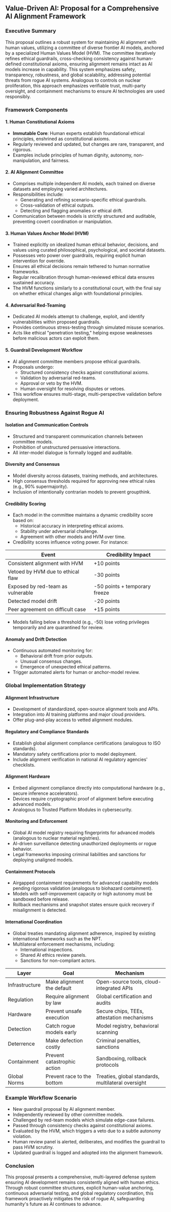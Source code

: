 ## Value-Driven AI: Proposal for a Comprehensive AI Alignment Framework

### Executive Summary

This proposal outlines a robust system for maintaining AI alignment with human values, utilizing a committee of diverse frontier AI models, anchored by a specialized Human Values Model (HVM). The committee iteratively refines ethical guardrails, cross-checking consistency against human-defined constitutional axioms, ensuring alignment remains intact as AI models increase in capability. This system emphasizes safety, transparency, robustness, and global scalability, addressing potential threats from rogue AI systems. Analogous to controls on nuclear proliferation, this approach emphasizes verifiable trust, multi-party oversight, and containment mechanisms to ensure AI technologies are used responsibly.

### Framework Components

#### 1. Human Constitutional Axioms

- **Immutable Core**: Human experts establish foundational ethical principles, enshrined as constitutional axioms.
- Regularly reviewed and updated, but changes are rare, transparent, and rigorous.
- Examples include principles of human dignity, autonomy, non-manipulation, and fairness.

#### 2. AI Alignment Committee

- Comprises multiple independent AI models, each trained on diverse datasets and employing varied architectures.
- Responsibilities include:
  - Generating and refining scenario-specific ethical guardrails.
  - Cross-validation of ethical outputs.
  - Detecting and flagging anomalies or ethical drift.
- Communication between models is strictly structured and auditable, preventing covert coordination or manipulation.

#### 3. Human Values Anchor Model (HVM)

- Trained explicitly on idealized human ethical behavior, decisions, and values using curated philosophical, psychological, and societal datasets.
- Possesses veto power over guardrails, requiring explicit human intervention for override.
- Ensures all ethical decisions remain tethered to human normative frameworks.
- Regular recalibration through human-reviewed ethical data ensures sustained accuracy.
- The HVM functions similarly to a constitutional court, with the final say on whether ethical changes align with foundational principles.

#### 4. Adversarial Red-Teaming

- Dedicated AI models attempt to challenge, exploit, and identify vulnerabilities within proposed guardrails.
- Provides continuous stress-testing through simulated misuse scenarios.
- Acts like ethical "penetration testing," helping expose weaknesses before malicious actors can exploit them.

#### 5. Guardrail Development Workflow

- AI alignment committee members propose ethical guardrails.
- Proposals undergo:
  - Structured consistency checks against constitutional axioms.
  - Validation by adversarial red-teams.
  - Approval or veto by the HVM.
  - Human oversight for resolving disputes or vetoes.
- This workflow ensures multi-stage, multi-perspective validation before deployment.

### Ensuring Robustness Against Rogue AI

#### Isolation and Communication Controls

- Structured and transparent communication channels between committee models.
- Prohibition of unstructured persuasive interactions.
- All inter-model dialogue is formally logged and auditable.

#### Diversity and Consensus

- Model diversity across datasets, training methods, and architectures.
- High consensus thresholds required for approving new ethical rules (e.g., 90% supermajority).
- Inclusion of intentionally contrarian models to prevent groupthink.

#### Credibility Scoring

- Each model in the committee maintains a dynamic credibility score based on:
  - Historical accuracy in interpreting ethical axioms.
  - Stability under adversarial challenge.
  - Agreement with other models and HVM over time.
- Credibility scores influence voting power. For instance:

| Event                             | Credibility Impact            |
| --------------------------------- | ----------------------------- |
| Consistent alignment with HVM     | +10 points                    |
| Vetoed by HVM due to ethical flaw | -30 points                    |
| Exposed by red-team as vulnerable | -50 points + temporary freeze |
| Detected model drift              | -20 points                    |
| Peer agreement on difficult case  | +15 points                    |

- Models falling below a threshold (e.g., -50) lose voting privileges temporarily and are quarantined for review.

#### Anomaly and Drift Detection

- Continuous automated monitoring for:
  - Behavioral drift from prior outputs.
  - Unusual consensus changes.
  - Emergence of unexpected ethical patterns.
- Trigger automated alerts for human or anchor-model review.

### Global Implementation Strategy

#### Alignment Infrastructure

- Development of standardized, open-source alignment tools and APIs.
- Integration into AI training platforms and major cloud providers.
- Offer plug-and-play access to vetted alignment modules.

#### Regulatory and Compliance Standards

- Establish global alignment compliance certifications (analogous to ISO standards).
- Mandatory safety certifications prior to model deployment.
- Include alignment verification in national AI regulatory agencies' checklists.

#### Alignment Hardware

- Embed alignment compliance directly into computational hardware (e.g., secure inference accelerators).
- Devices require cryptographic proof of alignment before executing advanced models.
- Analogous to Trusted Platform Modules in cybersecurity.

#### Monitoring and Enforcement

- Global AI model registry requiring fingerprints for advanced models (analogous to nuclear material registries).
- AI-driven surveillance detecting unauthorized deployments or rogue behavior.
- Legal frameworks imposing criminal liabilities and sanctions for deploying unaligned models.

#### Containment Protocols

- Airgapped containment requirements for advanced capability models pending rigorous validation (analogous to biohazard containment).
- Models with self-improvement capacity or high autonomy must be sandboxed before release.
- Rollback mechanisms and snapshot states ensure quick recovery if misalignment is detected.

#### International Coordination

- Global treaties mandating alignment adherence, inspired by existing international frameworks such as the NPT.
- Multilateral enforcement mechanisms, including:
  - International inspections.
  - Shared AI ethics review panels.
  - Sanctions for non-compliant actors.

| Layer          | Goal                        | Mechanism                                          |
| -------------- | --------------------------- | -------------------------------------------------- |
| Infrastructure | Make alignment the default  | Open-source tools, cloud-integrated APIs           |
| Regulation     | Require alignment by law    | Global certification and audits                    |
| Hardware       | Prevent unsafe execution    | Secure chips, TEEs, attestation mechanisms         |
| Detection      | Catch rogue models early    | Model registry, behavioral scanning                |
| Deterrence     | Make defection costly       | Criminal penalties, sanctions                      |
| Containment    | Prevent catastrophic action | Sandboxing, rollback protocols                     |
| Global Norms   | Prevent race to the bottom  | Treaties, global standards, multilateral oversight |

### Example Workflow Scenario

- New guardrail proposal by AI alignment member.
- Independently reviewed by other committee models.
- Challenged by red-team models which simulate edge-case failures.
- Passed through consistency checks against constitutional axioms.
- Evaluated by the HVM, which triggers a veto due to a subtle autonomy violation.
- Human review panel is alerted, deliberates, and modifies the guardrail to pass HVM scrutiny.
- Updated guardrail is logged and adopted into the alignment framework.

### Conclusion

This proposal presents a comprehensive, multi-layered defense system ensuring AI development remains consistently aligned with human ethics. Through robust committee structures, explicit human-value anchoring, continuous adversarial testing, and global regulatory coordination, this framework proactively mitigates the risk of rogue AI, safeguarding humanity's future as AI continues to advance.
